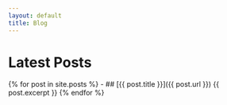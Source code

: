 ```yaml
---
layout: default
title: Blog
---
```

# Latest Posts

  {% for post in site.posts %}
      - ## [{{ post.title }}]({{ post.url }})
      {{ post.excerpt }}
  {% endfor %}